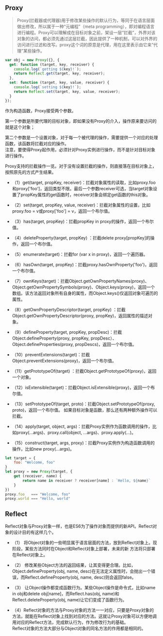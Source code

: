 ## Proxy 

  > Proxy(拦截器或代理器)用于修改某些操作的默认行为，等同于在语言层面做出修改，所以属于一种“元编程”（meta programming），即对编程语言进行编程。Proxy可以理解成在目标对象之前，架设一层“拦截”，外界对该对象的访问，都必须先通过这层拦截，因此提供了一种机制，可以对外界的访问进行过滤和改写。proxy这个词的原意是代理，用在这里表示由它来“代理”某些操作。

  ```js
  var obj = new Proxy({}, {
    get: function (target, key, receiver) {
      console.log(`getting ${key}!`);
      return Reflect.get(target, key, receiver);
    },
    set: function (target, key, value, receiver) {
      console.log(`setting ${key}!`);
      return Reflect.set(target, key, value, receiver);
    }
  });
  ```

  作为构造函数，Proxy接受两个参数。

  第一个参数是所要代理的目标对象，即如果没有Proxy的介入，操作原来要访问的就是这个对象；  

  第二个参数是一个设置对象，对于每一个被代理的操作，需要提供一个对应的处理函数，该函数将拦截对应的操作。  
  注意，要使得Proxy起作用，必须针对Proxy实例进行操作，而不是针对目标对象进行操作。  

  Proxy支持的拦截操作一览。对于没有设置拦截的操作，则直接落在目标对象上，按照原先的方式产生结果。  

  - （1）get(target, propKey, receiver)：拦截对象属性的读取，比如proxy.foo和proxy['foo']，返回类型不限。最后一个参数receiver可选，当target对象设置了propKey属性的get函数时，receiver对象会绑定get函数的this对象。

  - （2）set(target, propKey, value, receiver)：拦截对象属性的设置，比如proxy.foo = v或proxy['foo'] = v，返回一个布尔值。

  - （3）has(target, propKey)：拦截propKey in proxy的操作，返回一个布尔值。

  - （4）deleteProperty(target, propKey) ：拦截delete proxy[propKey]的操作，返回一个布尔值。

  - （5）enumerate(target)：拦截for (var x in proxy)，返回一个遍历器。

  - （6）hasOwn(target, propKey)：拦截proxy.hasOwnProperty('foo')，返回一个布尔值。

  - （7）ownKeys(target)：拦截Object.getOwnPropertyNames(proxy)、Object.getOwnPropertySymbols(proxy)、Object.keys(proxy)，返回一个数组。该方法返回对象所有自身的属性，而Object.keys()仅返回对象可遍历的属性。

  - （8）getOwnPropertyDescriptor(target, propKey) ：拦截Object.getOwnPropertyDescriptor(proxy, propKey)，返回属性的描述对象。

  - （9）defineProperty(target, propKey, propDesc)：拦截Object.defineProperty(proxy, propKey, propDesc）、Object.defineProperties(proxy, propDescs)，返回一个布尔值。

  - （10）preventExtensions(target)：拦截Object.preventExtensions(proxy)，返回一个布尔值。

  - （11）getPrototypeOf(target) ：拦截Object.getPrototypeOf(proxy)，返回一个对象。

  - （12）isExtensible(target)：拦截Object.isExtensible(proxy)，返回一个布尔值。

  - （13）setPrototypeOf(target, proto)：拦截Object.setPrototypeOf(proxy, proto)，返回一个布尔值。
  如果目标对象是函数，那么还有两种额外操作可以拦截。

  - （14）apply(target, object, args)：拦截Proxy实例作为函数调用的操作，比如proxy(...args)、proxy.call(object, ...args)、proxy.apply(...)。

  - （15）construct(target, args, proxy)：拦截Proxy实例作为构造函数调用的操作，比如new proxy(...args)。

  ```js
  let target = {
      foo: "Welcome, foo"
  }
  let proxy = new Proxy(target, {
      get (receiver, name) {
          return name in receiver ? receiver[name] : `Hello, ${name}`
      }
  })
  proxy.foo   === "Welcome, foo"
  proxy.world === "Hello, world"
  ```

## Reflect  

  Reflect对象与Proxy对象一样，也是ES6为了操作对象而提供的新API。Reflect对象的设计目的有这样几个。 

  - （1） 将Object对象的一些明显属于语言层面的方法，放到Reflect对象上。现阶段，某些方法同时在Object和Reflect对象上部署，未来的新  方法将只部署在Reflect对象上。

  - （2） 修改某些Object方法的返回结果，让其变得更合理。比如，Object.defineProperty(obj, name, desc)在无法定义属性时，会抛出一个错误，而Reflect.defineProperty(obj, name, desc)则会返回false。

  - （3） 让Object操作都变成函数行为。某些Object操作是命令式，比如name in obj和delete obj[name]，而Reflect.has(obj, name)和Reflect.deleteProperty(obj, name)让它们变成了函数行为。

  - （4）Reflect对象的方法与Proxy对象的方法一一对应，只要是Proxy对象的方法，就能在Reflect对象上找到对应的方法。这就让Proxy对象可以方便地调用对应的Reflect方法，完成默认行为，作为修改行为的基础。  
  Reflect对象的方法大部分与Object对象的同名方法的作用都是相同的。

